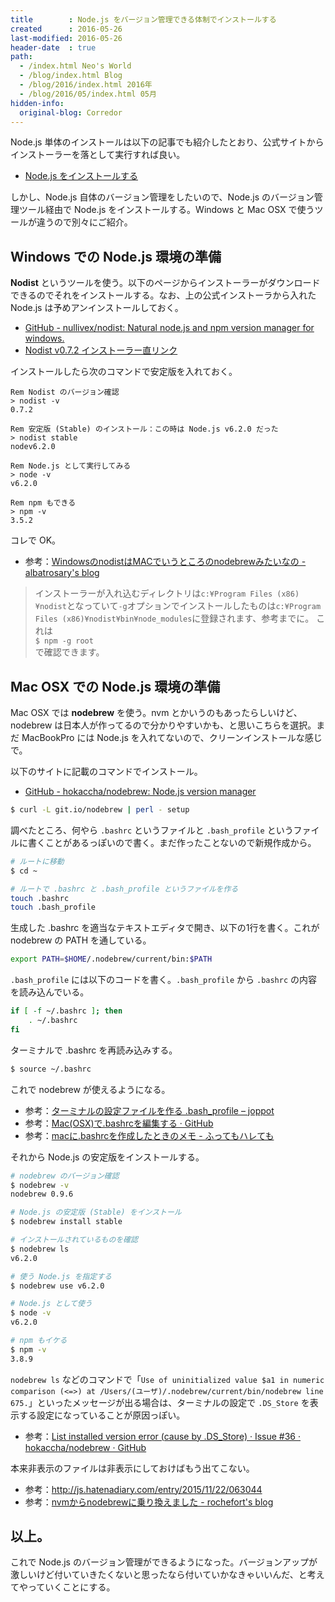 ```yaml
---
title        : Node.js をバージョン管理できる体制でインストールする
created      : 2016-05-26
last-modified: 2016-05-26
header-date  : true
path:
  - /index.html Neo's World
  - /blog/index.html Blog
  - /blog/2016/index.html 2016年
  - /blog/2016/05/index.html 05月
hidden-info:
  original-blog: Corredor
---
```


Node.js 単体のインストールは以下の記事でも紹介したとおり、公式サイトからインストーラーを落として実行すれば良い。

- [Node.js をインストールする](/blog/2016/04/05-01.html)

しかし、Node.js 自体のバージョン管理をしたいので、Node.js のバージョン管理ツール経由で Node.js をインストールする。Windows と Mac OSX で使うツールが違うので別々にご紹介。

## Windows での Node.js 環境の準備

__Nodist__ というツールを使う。以下のページからインストーラーがダウンロードできるのでそれをインストールする。なお、上の公式インストーラから入れた Node.js は予めアンインストールしておく。

- [GitHub - nullivex/nodist: Natural node.js and npm version manager for windows.](https://github.com/marcelklehr/nodist)
- [Nodist v0.7.2 インストーラー直リンク](https://github.com/marcelklehr/nodist/releases/download/v0.7.2/NodistSetup-v0.7.2.exe)

インストールしたら次のコマンドで安定版を入れておく。

```dosbatch
Rem Nodist のバージョン確認
> nodist -v
0.7.2

Rem 安定版 (Stable) のインストール：この時は Node.js v6.2.0 だった
> nodist stable
nodev6.2.0

Rem Node.js として実行してみる
> node -v
v6.2.0

Rem npm もできる
> npm -v
3.5.2
```

コレで OK。

- 参考：[WindowsのnodistはMACでいうところのnodebrewみたいなの - albatrosary's blog](http://albatrosary.hateblo.jp/entry/2016/02/08/115305)

> インストーラーが入れ込むディレクトリは`c:¥Program Files (x86)¥nodist`となっていて`-g`オプションでインストールしたものは`c:¥Program Files (x86)¥nodist¥bin¥node_modules`に登録されます、参考までに。 これは  
> `$ npm -g root`  
> で確認できます。

## Mac OSX での Node.js 環境の準備

Mac OSX では __nodebrew__ を使う。nvm とかいうのもあったらしいけど、nodebrew は日本人が作ってるので分かりやすいかも、と思いこちらを選択。まだ MacBookPro には Node.js を入れてないので、クリーンインストールな感じで。

以下のサイトに記載のコマンドでインストール。

- [GitHub - hokaccha/nodebrew: Node.js version manager](https://github.com/hokaccha/nodebrew)

```bash
$ curl -L git.io/nodebrew | perl - setup
```

調べたところ、何やら `.bashrc` というファイルと `.bash_profile` というファイルに書くことがあるっぽいので書く。まだ作ったことないので新規作成から。

```bash
# ルートに移動
$ cd ~

# ルートで .bashrc と .bash_profile というファイルを作る
touch .bashrc
touch .bash_profile
```

生成した .bashrc を適当なテキストエディタで開き、以下の1行を書く。これが nodebrew の PATH を通している。

```bash
export PATH=$HOME/.nodebrew/current/bin:$PATH
```

`.bash_profile` には以下のコードを書く。`.bash_profile` から `.bashrc` の内容を読み込んでいる。

```bash
if [ -f ~/.bashrc ]; then
    . ~/.bashrc
fi
```

ターミナルで .bashrc を再読み込みする。

```bash
$ source ~/.bashrc
```

これで nodebrew が使えるようになる。

- 参考：[ターミナルの設定ファイルを作る .bash_profile – joppot](https://joppot.info/2013/12/06/72)
- 参考：[Mac(OSX)で.bashrcを編集する · GitHub](https://gist.github.com/disktnk/4104284)
- 参考：[macに.bashrcを作成したときのメモ - ふってもハレても](http://d.hatena.ne.jp/sho-yamasaki/20120505/1336222634)

それから Node.js の安定版をインストールする。

```bash
# nodebrew のバージョン確認
$ nodebrew -v
nodebrew 0.9.6

# Node.js の安定版 (Stable) をインストール
$ nodebrew install stable

# インストールされているものを確認
$ nodebrew ls
v6.2.0

# 使う Node.js を指定する
$ nodebrew use v6.2.0

# Node.js として使う
$ node -v
v6.2.0

# npm もイケる
$ npm -v
3.8.9
```

`nodebrew ls` などのコマンドで「`Use of uninitialized value $a1 in numeric comparison (<=>) at /Users/(ユーザ)/.nodebrew/current/bin/nodebrew line 675.`」といったメッセージが出る場合は、ターミナルの設定で `.DS_Store` を表示する設定になっていることが原因っぽい。

- 参考：[List installed version error (cause by .DS_Store) · Issue #36 · hokaccha/nodebrew · GitHub](https://github.com/hokaccha/nodebrew/issues/36)

本来非表示のファイルは非表示にしておけばもう出てこない。

- 参考：<http://js.hatenadiary.com/entry/2015/11/22/063044>
- 参考：[nvmからnodebrewに乗り換えました - rochefort's blog](http://rochefort.hatenablog.com/entry/2016/01/10/083000)

## 以上。

これで Node.js のバージョン管理ができるようになった。バージョンアップが激しいけど付いていきたくないと思ったなら付いていかなきゃいいんだ、と考えてやっていくことにする。
